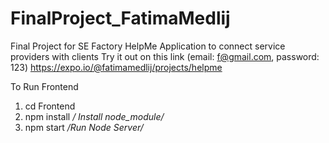 # FinalProject_FatimaMedlij

Final Project for SE Factory
HelpMe Application to connect service providers with clients
Try it out on this link (email: f@gmail.com, password: 123)
https://expo.io/@fatimamedlij/projects/helpme

To Run Frontend

1. cd Frontend
2. npm install _/ Install node_module/_
3. npm start _/Run Node Server/_
